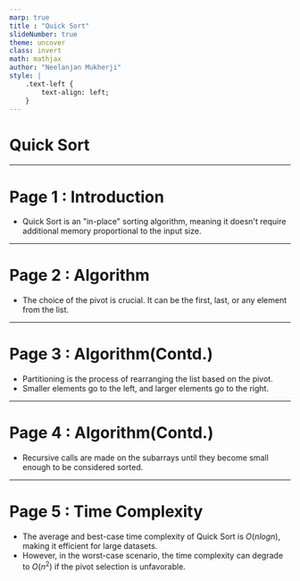 ```yaml
---
marp: true
title : "Quick Sort"
slideNumber: true
theme: uncover
class: invert
math: mathjax
author: "Neelanjan Mukherji"
style: |
    .text-left {
        text-align: left;
    }
---
```


# <!--fit-->Quick Sort

---

# Page 1 : Introduction

* Quick Sort is an "in-place" sorting algorithm, meaning it doesn't require additional memory proportional to the input size.

---

# Page 2 : Algorithm

* The choice of the pivot is crucial. It can be the first, last, or any element from the list.

---

# Page 3 : Algorithm(Contd.)

* Partitioning is the process of rearranging the list based on the pivot.
* Smaller elements go to the left, and larger elements go to the right.

---

# Page 4 : Algorithm(Contd.)

* Recursive calls are made on the subarrays until they become small enough to be considered sorted.

---

# Page 5 : Time Complexity

* The average and best-case time complexity of Quick Sort is $O(n log n)$, making it efficient for large datasets.
* However, in the worst-case scenario, the time complexity can degrade to $O(n^2)$ if the pivot selection is unfavorable.

